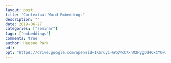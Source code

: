 ```yaml
---
layout: post
title: "Contextual Word Embeddings"
description: ""
date: 2019-06-27
categories: ["seminar"]
tags: ["embeddings"]
comments: true
author: Heesoo Park
pdf:
ppt: "https://drive.google.com/open?id=1KSruyi-GtqWxC7xhM2HygDd4CxCYUwxD"
---
```

